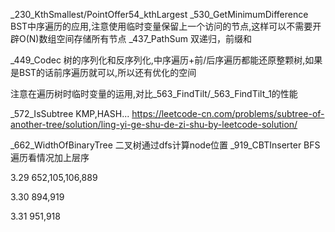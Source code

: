 _230_KthSmallest/PointOffer54_kthLargest
_530_GetMinimumDifference BST中序遍历的应用,注意使用临时变量保留上一个访问的节点,这样可以不需要开辟O(N)数组空间存储所有节点
_437_PathSum 双递归，前缀和

_449_Codec 树的序列化和反序列化,中序遍历+前/后序遍历都能还原整颗树,如果是BST的话前序遍历就可以,所以还有优化的空间

注意在遍历树时临时变量的运用,对比_563_FindTilt/_563_FindTilt_1的性能

_572_IsSubtree KMP,HASH...
https://leetcode-cn.com/problems/subtree-of-another-tree/solution/ling-yi-ge-shu-de-zi-shu-by-leetcode-solution/

_662_WidthOfBinaryTree 二叉树通过dfs计算node位置
_919_CBTInserter BFS遍历看情况加上层序

3.29
652,105,106,889

3.30
894,919

3.31
951,918